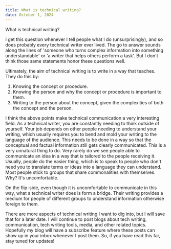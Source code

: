 ```yaml
---
title: What is technical writing?
date: October 1, 2024
---
```

What is technical writing?

I get this question whenever I tell people what I do (unsurprisingly), and so does probably every technical writer ever lived. The go to answer sounds along the lines of 'someone who turns complex information into something understandable' or 'a writer that helps others perform a task'. But I don't think those same statements honor these questions well.

Ultimately, the aim of technical writing is to write in a way that teaches. They do this by:
1. Knowing the concept or procedure.
2. Knowing the person and why the concept or procedure is important to them.
3. Writing to the person about the concept, given the complexities of both the concept and the person.

I think the above points make technical communication a very interesting field. As a technical writer, you are constantly needing to think outside of yourself. Your job depends on other people needing to understand your writing, which usually requires you to bend and mold your writing to the language of the audience. This needs to be done in a way so that the conceptual and factual information still gets clearly communicated. This is a very unnatural thing to do. Very rarely do we see people able to communicate an idea in a way that is tailored to the people receiving it. Usually, people do the easier thing, which is to speak to people who don't need you to translate terms or ideas into a language they can understand. Most people stick to groups that share commonalities with themselves. Why? It's uncomfortable.

On the flip-side, even though it is uncomfortable to communicate in this way, what a technical writer does is form a bridge. Their writing provides a medium for people of different groups to understand information otherwise foreign to them.

There are more aspects of technical writing I want to dig into, but I will save that for a later date. I will continue to post blogs about tech writing, communication, tech writing tools, media, and other related topics. Hopefully my blog will have a subscribe feature where these posts can show up in your inbox whenever I post them. So, if you have read this far, stay tuned for updates!




